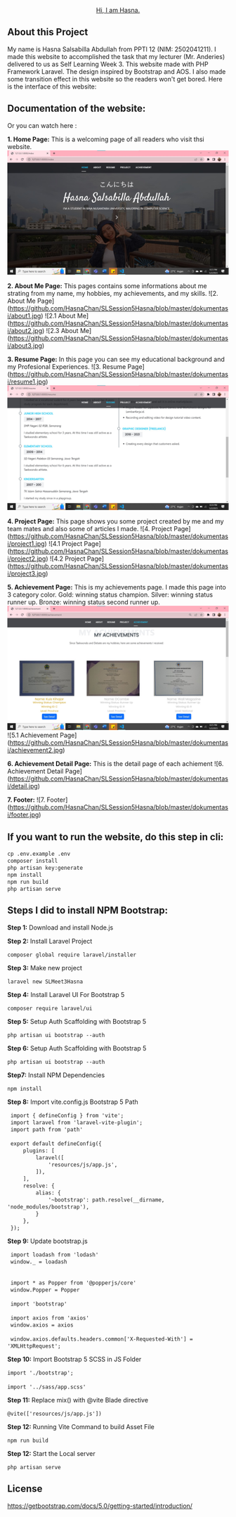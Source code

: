 <p align="center"><a href="https://github.com/HasnaChan/SLMeet3WebProgHasna" target="_blank">Hi, I am Hasna.</a></p>

## About this Project
My name is Hasna Salsabilla Abdullah from PPTI 12 (NIM: 2502041211). I made this website to accomplished the task that my lecturer (Mr. Anderies) delivered to us as Self Learning Week 3. This website made with PHP Framework Laravel. The design inspired by Bootstrap and AOS. I also made some transition effect in this website so the readers won't get bored. Here is the interface of this website:


## Documentation of the website:


Or you can watch here : 





**1. Home Page:**
This is a welcoming page of all readers who visit thsi website.
![1. Home Page](https://github.com/HasnaChan/SLSession5Hasna/blob/master/dokumentasi/home.jpg)


**2. About Me Page:**
This pages contains some informations about me strating from my name, my hobbies, my achievements, and my skills.
![2. About Me Page]
(https://github.com/HasnaChan/SLSession5Hasna/blob/master/dokumentasi/about1.jpg)
![2.1 About Me]
(https://github.com/HasnaChan/SLSession5Hasna/blob/master/dokumentasi/about2.jpg)
![2.3 About Me]
(https://github.com/HasnaChan/SLSession5Hasna/blob/master/dokumentasi/about3.jpg)


**3. Resume Page:**
In this page you can see my educational background and my Profesional Experiences.
![3. Resume Page]
(https://github.com/HasnaChan/SLSession5Hasna/blob/master/dokumentasi/resume1.jpg)
![3.1 Resume Page 2](https://github.com/HasnaChan/SLSession5Hasna/blob/master/dokumentasi/resume2.jpg)


**4. Project Page:**
This page shows you some project created by me and my team mates and also some of articles I made.
![4. Project Page]
(https://github.com/HasnaChan/SLSession5Hasna/blob/master/dokumentasi/project1.jpg)
![4.1 Project Page]
(https://github.com/HasnaChan/SLSession5Hasna/blob/master/dokumentasi/project2.jpg)
![4.2 Project Page]
(https://github.com/HasnaChan/SLSession5Hasna/blob/master/dokumentasi/project3.jpg)

**5. Achievement Page:**
This is my achievements page. I made this page into 3 category color. Gold: winning status champion. Silver: winning status runner up. Bronze: winning status second runner up.
![5. Achievement Page](https://github.com/HasnaChan/SLSession5Hasna/blob/master/dokumentasi/achievement1.jpg)
![5.1 Achievement Page]
(https://github.com/HasnaChan/SLSession5Hasna/blob/master/dokumentasi/achievement2.jpg)

**6. Achievement Detail Page:**
This is the detail page of each achiement
![6. Achievement Detail Page]
(https://github.com/HasnaChan/SLSession5Hasna/blob/master/dokumentasi/detail.jpg)

**7. Footer:**
![7. Footer]
(https://github.com/HasnaChan/SLSession5Hasna/blob/master/dokumentasi/footer.jpg)

## If you want to run the website, do this step in cli:

```
cp .env.example .env
composer install
php artisan key:generate
npm install
npm run build
php artisan serve
```

## Steps I did to install NPM Bootstrap:

**Step 1:** Download and install Node.js 

**Step 2:** Install Laravel Project
   ```
   composer global require laravel/installer
   ```
   
**Step 3:** Make new project
   ```
   laravel new SLMeet3Hasna
   ```
   
**Step 4:** Install Laravel UI For Bootstrap 5
   ```
   composer require laravel/ui
   ```
   
**Step 5:** Setup Auth Scaffolding with Bootstrap 5
   ```
   php artisan ui bootstrap --auth
   ```
   
**Step 6:** Setup Auth Scaffolding with Bootstrap 5
   ```
   php artisan ui bootstrap --auth
   ```
   
**Step7:** Install NPM Dependencies
   ```
   npm install
   ```
**Step 8:** Import vite.config.js Bootstrap 5 Path
   ```
    import { defineConfig } from 'vite';
    import laravel from 'laravel-vite-plugin';
    import path from 'path'

    export default defineConfig({
        plugins: [
            laravel([
                'resources/js/app.js',
            ]),
        ],
        resolve: {
            alias: {
                '~bootstrap': path.resolve(__dirname, 'node_modules/bootstrap'),
            }
        },
    });

   ```

**Step 9:** Update bootstrap.js
   ```
    import loadash from 'lodash'
    window._ = loadash


    import * as Popper from '@popperjs/core'
    window.Popper = Popper

    import 'bootstrap'

    import axios from 'axios'
    window.axios = axios

    window.axios.defaults.headers.common['X-Requested-With'] = 'XMLHttpRequest';
   ```

**Step 10:** Import Bootstrap 5 SCSS in JS Folder
   ```
   import './bootstrap';

   import '../sass/app.scss'
   ```
**Step 11:** Replace mix() with @vite Blade directive
   ```
   @vite(['resources/js/app.js'])
   ```

**Step 12:** Running Vite Command to build Asset File
   ```
   npm run build
   ```

**Step 12:** Start the Local server
   ```
   php artisan serve
   ```
   
   
## License
https://getbootstrap.com/docs/5.0/getting-started/introduction/
